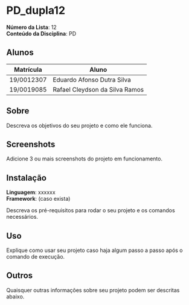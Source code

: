 # PD_dupla12

**Número da Lista**: 12<br>
**Conteúdo da Disciplina**: PD<br>

## Alunos
|Matrícula | Aluno |
| -- | -- |
| 19/0012307  |  Eduardo Afonso Dutra Silva |
| 19/0019085  |  Rafael Cleydson da Silva Ramos |

## Sobre 
Descreva os objetivos do seu projeto e como ele funciona. 

## Screenshots
Adicione 3 ou mais screenshots do projeto em funcionamento.

## Instalação 
**Linguagem**: xxxxxx<br>
**Framework**: (caso exista)<br>

Descreva os pré-requisitos para rodar o seu projeto e os comandos necessários.

## Uso 
Explique como usar seu projeto caso haja algum passo a passo após o comando de execução.

## Outros 
Quaisquer outras informações sobre seu projeto podem ser descritas abaixo.




